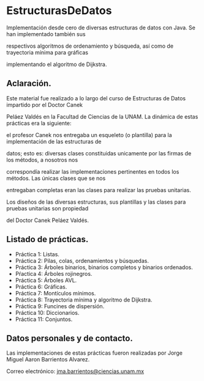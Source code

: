 # EstructurasDeDatos

Implementación desde cero de diversas estructuras de datos con Java. Se han implementado también sus 

respectivos algoritmos de ordenamiento y búsqueda, así como de trayectoria mínima para gráficas 

implementando el algoritmo de Dijkstra.

## Aclaración.
Este material fue realizado a lo largo del curso de Estructuras de Datos impartido por el Doctor Canek

Peláez Valdés en la Facultad de Ciencias de la UNAM. La dinámica de estas prácticas era la siguiente: 

el profesor Canek nos entregaba un esqueleto (o plantilla) para la implementación de las estructuras de

datos; esto es: diversas clases constituidas unicamente por las firmas de los métodos, a nosotros nos 

correspondía realizar las implementaciones pertinentes en todos los métodos. Las únicas clases que se nos

entregaban completas eran las clases para realizar las pruebas unitarias. 

Los diseños de las diversas estructuras, sus plantillas y las clases para pruebas unitarias son propiedad

del Doctor Canek Peláez Valdés.

## Listado de prácticas.
* Práctica 1: Listas.
* Práctica 2: Pilas, colas, ordenamientos y búsquedas.
* Práctica 3: Árboles binarios, binarios completos y binarios ordenados.
* Pŕactica 4: Árboles rojinegros.
* Práctica 5: Árboles AVL.
* Práctica 6: Gráficas.
* Práctica 7: Montículos mínimos.
* Práctica 8: Trayectoria mínima y algoritmo de Dijkstra.
* Práctica 9: Funcines de dispersión.
* Práctica 10: Diccionarios.
* Práctica 11: Conjuntos.

## Datos personales y de contacto.
Las implementaciones de estas prácticas fueron realizadas por Jorge Miguel Aaron Barrientos Alvarez.

Correo electrónico: jma.barrientos@ciencias.unam.mx
